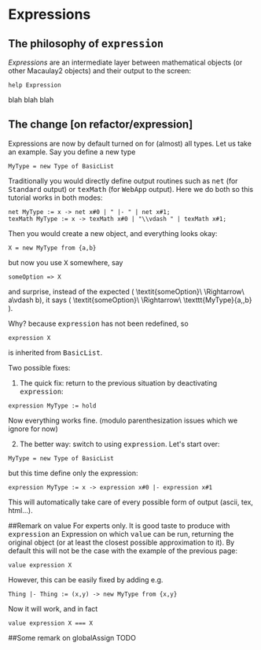 # Expressions
## The philosophy of <tt>expression</tt>
<i>Expressions</i> are an intermediate layer between mathematical objects (or other Macaulay2 objects) and their output to the screen:
```
help Expression
```

blah blah blah

## The change [on refactor/expression]
Expressions are now by default turned on for (almost) all types. Let us take an example.
Say you define a new type
```
MyType = new Type of BasicList
```
Traditionally you would directly define output routines such as <tt>net</tt> (for <tt>Standard</tt> output) or <tt>texMath</tt> (for <tt>WebApp</tt> output).
Here we do both so this tutorial works in both modes:
```
net MyType := x -> net x#0 | " |- " | net x#1;
texMath MyType := x -> texMath x#0 | "\\vdash " | texMath x#1;
```

Then you would create a new object, and everything looks okay:
```
X = new MyType from {a,b}
```

but now you use <tt>X</tt> somewhere, say
```
someOption => X
```
and surprise, instead of the expected \( \textit{someOption}\ \Rightarrow\ a\vdash b\),
it says \( \textit{someOption}\ \Rightarrow\ \texttt{MyType}\{a,\,b\} \).

Why? because <tt>expression</tt> has not been redefined, so
```
expression X
```
is inherited from <tt>BasicList</tt>.

Two possible fixes:

1. The quick fix: return to the previous situation by deactivating <tt>expression</tt>:
```
expression MyType := hold
```
Now everything works fine. (modulo parenthesization issues which we ignore for now)

2. The better way: switch to using <tt>expression</tt>. Let's start over:
```
MyType = new Type of BasicList
```
but this time define only the expression:
```
expression MyType := x -> expression x#0 |- expression x#1
```
This will automatically take care of every possible form of output (ascii, tex, html...).

##Remark on value
For experts only.
It is good taste to produce with <tt>expression</tt> an </tt>Expression</tt> on which
<tt>value</tt> can be run, returning the original object (or at least the closest possible
approximation to it). By default this will not be the case with the example of the previous page:
```
value expression X
```
However, this can be easily fixed by adding e.g.
```
Thing |- Thing := (x,y) -> new MyType from {x,y}
```
Now it will work, and in fact
```
value expression X === X
```

##Some remark on globalAssign
TODO
